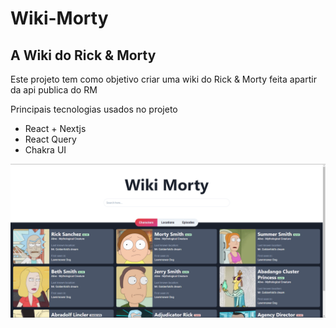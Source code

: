 # Wiki-Morty

## A Wiki do Rick & Morty

Este projeto tem como objetivo criar uma wiki do Rick & Morty feita apartir 
da api publica do RM

Principais tecnologias usados no projeto

+ React + Nextjs
+ React Query
+ Chakra UI

![Imagem Site](.github/image-site.png)

